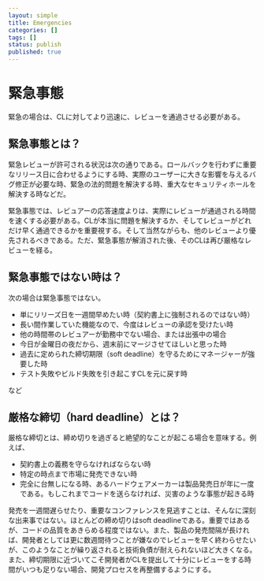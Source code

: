 ```yaml
---
layout: simple
title: Emergencies
categories: []
tags: []
status: publish
published: true
---
```


# 緊急事態

緊急の場合は、CLに対してより迅速に、レビューを通過させる必要がある。

## 緊急事態とは？

緊急レビューが許可される状況は次の通りである。ロールバックを行わずに重要なリリース日に合わせるようにする時、実際のユーザーに大きな影響を与えるバグ修正が必要な時、緊急の法的問題を解決する時、重大なセキュリティホールを解決する時などだ。

緊急事態では、レビュアーの応答速度よりは、実際にレビューが通過される時間を速くする必要がある。CLが本当に問題を解決するか、そしてレビューがどれだけ早く通過できるかを重要視する。そして当然ながらも、他のレビューより優先されるべきである。ただ、緊急事態が解消された後、そのCLは再び厳格なレビューを経る。

## 緊急事態ではない時は？

次の場合は緊急事態ではない。

- 単にリリーズ日を一週間早めたい時（契約書上に強制されるのではない時）
- 長い間作業していた機能なので、今度はレビューの承認を受けたい時
- 他の時間帯のレビュアーが勤務中でない場合、または出張中の場合
- 今日が金曜日の夜だから、週末前にマージさせてほしいと思った時
- 過去に定められた締切期限（soft deadline）を守るためにマネージャーが強要した時
- テスト失敗やビルド失敗を引き起こすCLを元に戻す時

など

## 厳格な締切（hard deadline）とは？

厳格な締切とは、締め切りを過ぎると絶望的なことが起こる場合を意味する。例えば、

- 契約書上の義務を守らなければならない時
- 特定の時点まで市場に発売できない時
- 完全に台無しになる時、あるハードウェアメーカーは製品発売日が年に一度である。もしこれまでコードを送らなければ、災害のような事態が起きる時

発売を一週間遅らせたり、重要なコンファレンスを見逃すことは、そんなに深刻な出来事ではない。ほとんどの締め切りはsoft deadlineである。重要ではあるが、コードの品質をあきらめる程度ではない。また、製品の発売間隔が長ければ、開発者としては更に数週間待つことが嫌なのでレビューを早く終わらせたいが、このようなことが繰り返されると技術負債が耐えられないほど大きくなる。また、締切期限に近づいてこそ開発者がCLを提出して十分にレビューをする時間がいつも足りない場合、開発プロセスを再整備するようにする。
